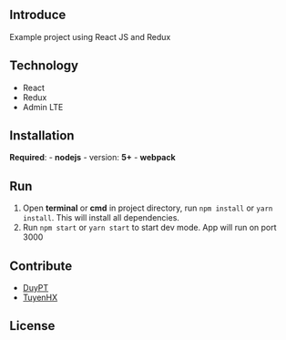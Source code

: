 ## Introduce
 Example project using React JS and Redux

## Technology
 * React
 * Redux
 * Admin LTE

 ## Installation
**Required**:
    - **nodejs** - version: **5+**
    - **webpack**
## Run
1. Open **terminal** or **cmd** in project directory, run `npm install` or `yarn install`. This will install all dependencies.
2. Run `npm start` or `yarn start` to start dev mode. 
App will run on port 3000

## Contribute
 - [DuyPT](https://www.facebook.com/duy.han.944)
 - [TuyenHX](https://www.facebook.com/tuyenhx)

 ## License